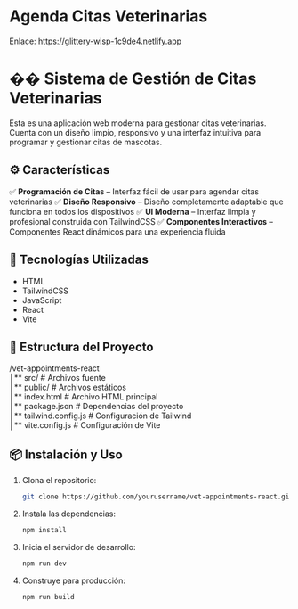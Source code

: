 # Agenda Citas Veterinarias

Enlace: https://glittery-wisp-1c9de4.netlify.app

# �� Sistema de Gestión de Citas Veterinarias

Esta es una aplicación web moderna para gestionar citas veterinarias. Cuenta con un diseño limpio, responsivo y una interfaz intuitiva para programar y gestionar citas de mascotas.

## ⚙ Características

✅ **Programación de Citas** – Interfaz fácil de usar para agendar citas veterinarias
✅ **Diseño Responsivo** – Diseño completamente adaptable que funciona en todos los dispositivos
✅ **UI Moderna** – Interfaz limpia y profesional construida con TailwindCSS
✅ **Componentes Interactivos** – Componentes React dinámicos para una experiencia fluida

## 🚀 Tecnologías Utilizadas

- HTML
- TailwindCSS
- JavaScript
- React
- Vite

## 📂 Estructura del Proyecto

/vet-appointments-react
<br/>
│** src/ # Archivos fuente
<br/>
│** public/ # Archivos estáticos
<br/>
│** index.html # Archivo HTML principal
<br/>
│** package.json # Dependencias del proyecto
<br/>
│** tailwind.config.js # Configuración de Tailwind
<br/>
│** vite.config.js # Configuración de Vite

## 📦 Instalación y Uso

1. Clona el repositorio:

   ```bash
   git clone https://github.com/yourusername/vet-appointments-react.git
   ```

2. Instala las dependencias:

   ```bash
   npm install
   ```

3. Inicia el servidor de desarrollo:

   ```bash
   npm run dev
   ```

4. Construye para producción:
   ```bash
   npm run build
   ```